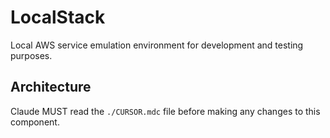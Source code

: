 # LocalStack

Local AWS service emulation environment for development and testing purposes.

## Architecture  
Claude MUST read the `./CURSOR.mdc` file before making any changes to this component.